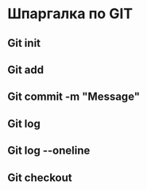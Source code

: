 # Шпаргалка по GIT
## Git init 
## Git add
## Git commit -m "Message"
## Git log
## Git log --oneline
## Git checkout
